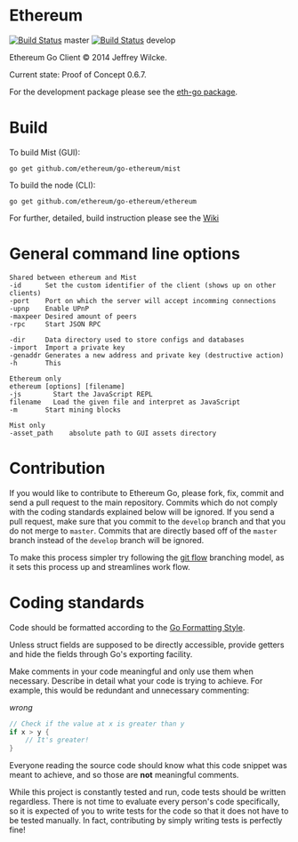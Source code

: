 Ethereum
========

[![Build
Status](http://build.ethdev.com/buildstatusimage?builder=Linux%20Go%20master%20branch)](http://build.ethdev.com:8010/builders/Linux%20Go%20master%20branch/builds/-1) master [![Build
Status](http://build.ethdev.com/buildstatusimage?builder=Linux%20Go%20develop%20branch)](http://build.ethdev.com:8010/builders/Linux%20Go%20develop%20branch/builds/-1) develop

Ethereum Go Client © 2014 Jeffrey Wilcke.

Current state: Proof of Concept 0.6.7.

For the development package please see the [eth-go package](https://github.com/ethereum/eth-go).

Build
=======

To build Mist (GUI):

`go get github.com/ethereum/go-ethereum/mist`

To build the node (CLI):

`go get github.com/ethereum/go-ethereum/ethereum`

For further, detailed, build instruction please see the [Wiki](https://github.com/ethereum/go-ethereum/wiki/Building-Ethereum(Go))

General command line options
====================

```
Shared between ethereum and Mist
-id      Set the custom identifier of the client (shows up on other clients)
-port    Port on which the server will accept incomming connections
-upnp    Enable UPnP
-maxpeer Desired amount of peers
-rpc     Start JSON RPC

-dir     Data directory used to store configs and databases
-import  Import a private key
-genaddr Generates a new address and private key (destructive action)
-h       This

Ethereum only
ethereum [options] [filename]
-js        Start the JavaScript REPL
filename   Load the given file and interpret as JavaScript
-m       Start mining blocks

Mist only
-asset_path    absolute path to GUI assets directory
```

Contribution
============

If you would like to contribute to Ethereum Go, please fork, fix, commit and
send a pull request to the main repository. Commits which do not comply with the coding standards explained below
will be ignored. If you send a pull request, make sure that you
commit to the `develop` branch and that you do not merge to `master`.
Commits that are directly based off of the `master` branch instead of the `develop` branch will be ignored.

To make this process simpler try following the [git flow](http://nvie.com/posts/a-successful-git-branching-model/) branching model, as it sets this process up and streamlines work flow.

Coding standards
================

Code should be formatted according to the [Go Formatting
Style](http://golang.org/doc/effective_go.html#formatting).

Unless struct fields are supposed to be directly accessible, provide
getters and hide the fields through Go's exporting facility.

Make comments in your code meaningful and only use them when necessary. Describe in detail what your code is trying to achieve. For example, this would be redundant and unnecessary commenting:

*wrong*

```go
// Check if the value at x is greater than y
if x > y {
    // It's greater!
}
```

Everyone reading the source code should know what this code snippet was meant to achieve, and so those are **not** meaningful comments.

While this project is constantly tested and run, code tests should be written regardless. There is not time to evaluate every person's code specifically, so it is expected of you to write tests for the code so that it does not have to be tested manually. In fact, contributing by simply writing tests is perfectly fine!

